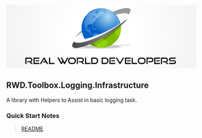 [![Real World Developers Logo](../images/RWDevs-header.jpg)](http://www.realworlddevelopers.com)

## RWD.Toolbox.Logging.Infrastructure
A library with Helpers to Assist in basic logging task.


### Quick Start Notes
> [README](https://github.com/RealWorldDevelopers/RWD.Toolbox.Logging/README.md) 
